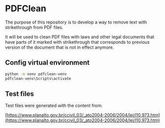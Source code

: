 # PDFClean

The purpose of this repository is to develop a way to remove text with strikethrough from PDF files.

It will be used to clean PDF files with laws and other legal documents that have parts of it marked with strikethrough that corresponds to previous version of the document that is not in effect anymore.

## Config virtual environment

```bash
python -m venv pdfclean-venv
pdfclean-venv\Scripts\activate
```

## Test files

Test files were generated with the content from:

[https://www.planalto.gov.br/ccivil_03/_ato2004-2006/2004/lei/l10.973.htm](https://www.planalto.gov.br/ccivil_03/_ato2004-2006/2004/lei/l10.973.htm)
